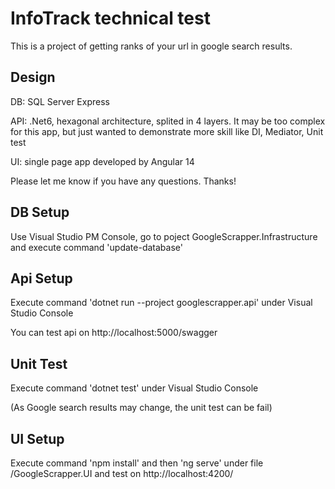
# InfoTrack technical test

This is a project of getting ranks of your url in google search results.

## Design

DB: SQL Server Express

API: .Net6, hexagonal architecture, splited in 4 layers. It may be too complex for this app, but just wanted to demonstrate more skill like DI, Mediator, Unit test

UI: single page app developed by Angular 14

Please let me know if you have any questions. Thanks!

## DB Setup

Use Visual Studio PM Console, go to poject GoogleScrapper.Infrastructure and execute command 'update-database'

## Api Setup

Execute command 'dotnet run --project googlescrapper.api' under Visual Studio Console 

You can test api on http://localhost:5000/swagger

## Unit Test

Execute command 'dotnet test' under Visual Studio Console

(As Google search results may change, the unit test can be fail)

## UI Setup

Execute command 'npm install' and then 'ng serve' under file /GoogleScrapper.UI and test on http://localhost:4200/


